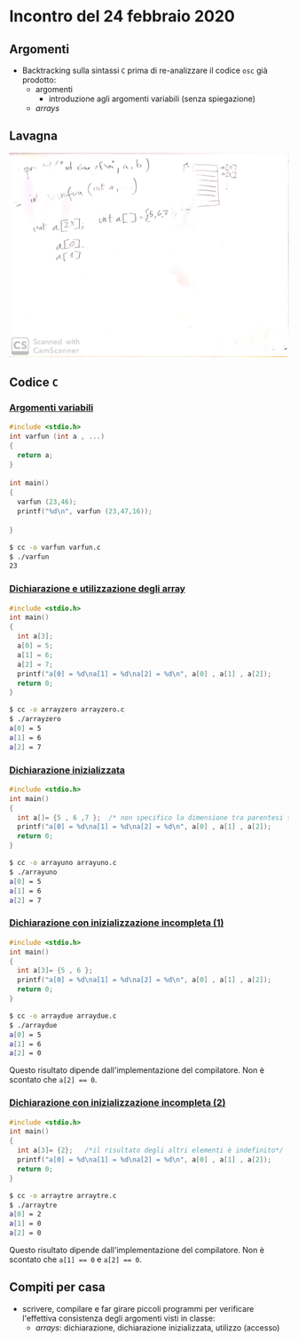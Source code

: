 # Incontro del 24 febbraio 2020

## Argomenti

* Backtracking sulla sintassi `C` prima di re-analizzare il codice `osc` già prodotto:
  * argomenti
    * introduzione agli argomenti variabili (senza spiegazione)
  * *arrays*

## Lavagna

![whiteboard 1](./SPERM_2020-02-24_16.13.29_1.jpg)

## Codice `C`

### [Argomenti variabili](./varfun.c)

```C
#include <stdio.h>
int varfun (int a , ...)
{
  return a;
}

int main()
{
  varfun (23,46);
  printf("%d\n", varfun (23,47,16));

}
```

```sh
$ cc -o varfun varfun.c
$ ./varfun
23
```

### [Dichiarazione e utilizzazione degli array](./arrayzero.c)

```C
#include <stdio.h>
int main()
{
  int a[3];
  a[0] = 5;
  a[1] = 6;
  a[2] = 7;
  printf("a[0] = %d\na[1] = %d\na[2] = %d\n", a[0] , a[1] , a[2]);
  return 0;
}
```

```sh
$ cc -o arrayzero arrayzero.c
$ ./arrayzero
a[0] = 5
a[1] = 6
a[2] = 7
```

### [Dichiarazione inizializzata](./arrayuno.c)

```C
#include <stdio.h>
int main()
{
  int a[]= {5 , 6 ,7 };  /* non specifico la dimensione tra parentesi tonde*/
  printf("a[0] = %d\na[1] = %d\na[2] = %d\n", a[0] , a[1] , a[2]);
  return 0;
}
```

```sh
$ cc -o arrayuno arrayuno.c
$ ./arrayuno
a[0] = 5
a[1] = 6
a[2] = 7
```

### [Dichiarazione con inizializzazione incompleta (1)](./arraydue.c)

```C
#include <stdio.h>
int main()
{
  int a[3]= {5 , 6 };
  printf("a[0] = %d\na[1] = %d\na[2] = %d\n", a[0] , a[1] , a[2]);
  return 0;
}
```

```sh
$ cc -o arraydue arraydue.c
$ ./arraydue
a[0] = 5
a[1] = 6
a[2] = 0
```

Questo risultato dipende dall'implementazione del compilatore. Non è scontato
che `a[2] == 0`.

### [Dichiarazione con inizializzazione incompleta (2)](./arraytre.c)

```C
#include <stdio.h>
int main()
{
  int a[3]= {2};   /*il risultato degli altri elementi è indefinito*/
  printf("a[0] = %d\na[1] = %d\na[2] = %d\n", a[0] , a[1] , a[2]);
  return 0;
}
```

```sh
$ cc -o arraytre arraytre.c
$ ./arraytre
a[0] = 2
a[1] = 0
a[2] = 0
```
Questo risultato dipende dall'implementazione del compilatore. Non è scontato
che `a[1] == 0` e `a[2] == 0`.

## Compiti per casa

* scrivere, compilare e far girare piccoli programmi per verificare l'effettiva consistenza
  degli argomenti visti in classe:
  * *arrays*: dichiarazione, dichiarazione inizializzata, utilizzo (accesso)
